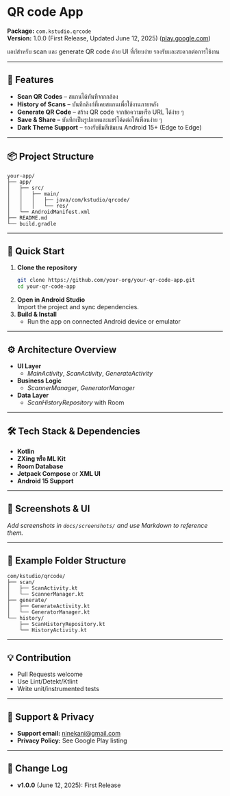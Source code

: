 
# QR code App

**Package:** `com.kstudio.qrcode`  
**Version:** 1.0.0 (First Release, Updated June 12, 2025) ([play.google.com](https://play.google.com/store/apps/details?id=com.kstudio.qrcode))

แอปสำหรับ scan และ generate QR code ด้วย UI ที่เรียบง่าย รองรับเเละสะดวกต่อการใช้งาน

---

## 🌟 Features

- **Scan QR Codes** – สแกนได้ทันทีจากกล้อง  
- **History of Scans** – บันทึกลิงก์ที่เคยสแกนเพื่อใช้งานภายหลัง  
- **Generate QR Code** – สร้าง QR code จากข้อความหรือ URL ได้ง่าย ๆ  
- **Save & Share** – บันทึกเป็นรูปภาพและแชร์โค้ดต่อให้เพื่อนง่าย ๆ  
- **Dark Theme Support** – รองรับธีมสีเข้มบน Android 15+ (Edge to Edge)

---

## 📦 Project Structure

```
your-app/
├── app/
│   ├── src/
│   │   ├── main/
│   │   │   ├── java/com/kstudio/qrcode/
│   │   │   └── res/
│   └── AndroidManifest.xml
├── README.md
└── build.gradle
```

---

## 🚀 Quick Start

1. **Clone the repository**
   ```bash
   git clone https://github.com/your-org/your-qr-code-app.git
   cd your-qr-code-app
   ```
2. **Open in Android Studio**  
   Import the project and sync dependencies.
3. **Build & Install**
   - Run the app on connected Android device or emulator

---

## ⚙️ Architecture Overview

- **UI Layer**  
  - *MainActivity*, *ScanActivity*, *GenerateActivity*
- **Business Logic**  
  - *ScannerManager*, *GeneratorManager*
- **Data Layer**  
  - *ScanHistoryRepository* with Room

---

## 🛠 Tech Stack & Dependencies

- **Kotlin**
- **ZXing หรือ ML Kit**
- **Room Database**
- **Jetpack Compose** or **XML UI**
- **Android 15 Support**

---

## 📱 Screenshots & UI

_Add screenshots in `docs/screenshots/` and use Markdown to reference them._

---

## 🧩 Example Folder Structure

```
com/kstudio/qrcode/
├── scan/
│   ├── ScanActivity.kt
│   └── ScannerManager.kt
├── generate/
│   ├── GenerateActivity.kt
│   └── GeneratorManager.kt
└── history/
    ├── ScanHistoryRepository.kt
    └── HistoryActivity.kt
```

---

## 💡 Contribution

- Pull Requests welcome
- Use Lint/Detekt/Ktlint
- Write unit/instrumented tests

---

## 📧 Support & Privacy

- **Support email:** ninekani@gmail.com  
- **Privacy Policy:** See Google Play listing

---

## 📃 Change Log

- **v1.0.0** (June 12, 2025): First Release
